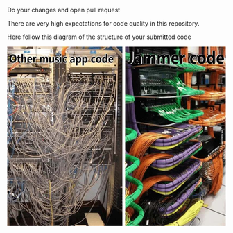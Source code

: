 Do your changes and open pull request

There are very high expectations for code quality in this repository.

Here follow this diagram of the structure of your submitted code

![Code](.github/img/code.jpg)
